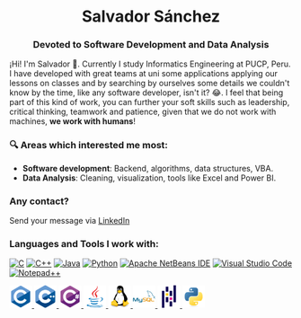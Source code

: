 <h1 align="center">Salvador Sánchez </h1>
<h3 align="center">Devoted to Software Development and Data Analysis</h3>

¡Hi! I'm Salvador 👋. Currently I study Informatics Engineering at PUCP, Peru. I have developed with great teams at uni some applications applying our lessons on classes and by searching by ourselves some details we couldn't know by the time, like any software developer, isn't it? 😂. I feel that being part of this kind of work, you can further your soft skills such as leadership, critical thinking, teamwork and patience, given that we do not work with machines, **we work with humans**!

### 🔍 Areas which interested me most:
- **Software development**: Backend, algorithms, data structures, VBA. <br>
- **Data Analysis**: Cleaning, visualization, tools like Excel and Power BI.

### Any contact?
Send your message via [LinkedIn](https://www.linkedin.com/in/tu-usuario)

### Languages and Tools I work with:
[![C](https://img.shields.io/badge/-C-A8B9CC?logo=c&logoColor=white&style=flat-square)](https://en.wikipedia.org/wiki/C_(programming_language))
[![C++](https://img.shields.io/badge/-C++-00599C?logo=c%2B%2B&logoColor=white&style=flat-square)](https://en.wikipedia.org/wiki/C%2B%2B)
[![Java](https://img.shields.io/badge/-Java-007396?logo=java&logoColor=white&style=flat-square)](https://www.java.com)
[![Python](https://img.shields.io/badge/-Python-3776AB?logo=python&logoColor=white&style=flat-square)](https://www.python.org)
[![Apache NetBeans IDE](https://img.shields.io/badge/-Apache%20NetBeans%20IDE-1B6AC6?logo=apache-netbeans-ide&logoColor=white&style=flat-square)](https://netbeans.apache.org)
[![Visual Studio Code](https://img.shields.io/badge/-Visual%20Studio%20Code-007ACC?logo=visual-studio-code&logoColor=white&style=flat-square)](https://code.visualstudio.com)
[![Notepad++](https://img.shields.io/badge/-Notepad++-90E59A?logo=notepad%2B%2B&logoColor=white&style=flat-square)](https://notepad-plus-plus.org)

<p align="left"> 
  <a href="https://www.cprogramming.com/" target="_blank" rel="noreferrer"> <img src="https://raw.githubusercontent.com/devicons/devicon/master/icons/c/c-original.svg" alt="c" width="40" height="40"/> </a> 
  <a href="https://www.w3schools.com/cpp/" target="_blank" rel="noreferrer"> <img src="https://raw.githubusercontent.com/devicons/devicon/master/icons/cplusplus/cplusplus-original.svg" alt="cplusplus" width="40" height="40"/> </a> 
  <a href="https://www.w3schools.com/cs/" target="_blank" rel="noreferrer"> <img src="https://raw.githubusercontent.com/devicons/devicon/master/icons/csharp/csharp-original.svg" alt="csharp" width="40" height="40"/> </a> 
  <a href="https://www.java.com" target="_blank" rel="noreferrer"> <img src="https://raw.githubusercontent.com/devicons/devicon/master/icons/java/java-original.svg" alt="java" width="40" height="40"/> </a> 
  <a href="https://www.linux.org/" target="_blank" rel="noreferrer"> <img src="https://raw.githubusercontent.com/devicons/devicon/master/icons/linux/linux-original.svg" alt="linux" width="40" height="40"/> </a> 
  <a href="https://www.mysql.com/" target="_blank" rel="noreferrer"> <img src="https://raw.githubusercontent.com/devicons/devicon/master/icons/mysql/mysql-original-wordmark.svg" alt="mysql" width="40" height="40"/> </a> 
  <a href="https://pandas.pydata.org/" target="_blank" rel="noreferrer"> <img src="https://raw.githubusercontent.com/devicons/devicon/2ae2a900d2f041da66e950e4d48052658d850630/icons/pandas/pandas-original.svg" alt="pandas" width="40" height="40"/> </a> 
  <a href="https://www.python.org" target="_blank" rel="noreferrer"> <img src="https://raw.githubusercontent.com/devicons/devicon/master/icons/python/python-original.svg" alt="python" width="40" height="40"/> </a> 


